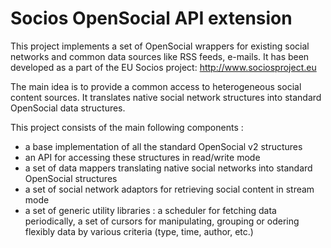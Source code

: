 Socios OpenSocial API extension
================================

This project implements a set of OpenSocial wrappers for existing social
networks and common data sources like RSS feeds, e-mails. It has been developed as a part of the EU Socios project: http://www.sociosproject.eu

The main idea is to provide a common access to heterogeneous social
content sources. It translates native social network structures into
standard OpenSocial data structures.

This project consists of the main following components :

- a base implementation of all the standard OpenSocial v2 structures
- an API for accessing these structures in read/write mode
- a set of data mappers translating native social networks into standard
OpenSocial structures
- a set of social network adaptors for retrieving social content in
stream mode
- a set of generic utility libraries : a scheduler for fetching data
periodically, a set of cursors for manipulating, grouping or odering
flexibly data by various criteria (type, time, author, etc.)
